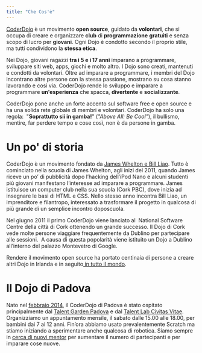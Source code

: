 ```yaml
---
title: "Che Cos'è"
---
```


<a href="http://coderdojo.com/">CoderDojo</a> è un movimento <strong>open source</strong>, guidato da <strong>volontari</strong>, che si occupa di creare e organizzare <strong>club</strong> di <strong>programmazione</strong> <strong>gratuiti</strong> e senza scopo di lucro per <strong>giovani</strong>. Ogni Dojo è condotto secondo il proprio stile, ma tutti condividono la <strong>stessa etica</strong>.

Nei Dojo, giovani ragazzi <strong>tra i 5 e i 17 anni</strong> imparano a programmare, sviluppare siti web, apps, giochi e molto altro. I Dojo sono creati, mantenuti e condotti da volontari. Oltre ad imparare a programmare, i membri del Dojo incontrano altre persone con la stessa passione, mostrano su cosa stanno lavorando e così via. CoderDojo rende lo sviluppo e imparare a programmare <strong>un'esperienza</strong> che spacca, <strong>divertente</strong> e <strong>socializzante</strong>.

CoderDojo pone anche un forte accento sul software free e open source e ha una solida rete globale di membri e volontari. CoderDojo ha solo una regola:  "<strong>Soprattutto sii in gamba!</strong>" (<em>"Above All: Be Cool"</em>), il bullismo, mentire, far perdere tempo e cose così, non è da persone in gamba.

# Un po' di storia

CoderDojo è un movimento fondato da <a href="http://coderdojo.com/founders">James Whelton e Bill Liao</a>. Tutto è cominciato nella scuola di James Whelton, agli inizi del 2011, quando James riceve un po’ di pubblicità dopo l’hacking dell’iPod Nano e alcuni studenti più giovani manifestano l’interesse ad imparare a programmare. James istituisce un computer club nella sua scuola (Cork PBC), dove inizia ad insegnare le basi di HTML e CSS. </span>Nello stesso anno incontra Bill Liao, un imprenditore e filantropo, interessato a trasformare il progetto in qualcosa di più grande di un semplice incontro doposcuola.

Nel giugno 2011 il primo CoderDojo viene lanciato al  National Software Centre della città di Cork ottenendo un grande successo. Il Dojo di Cork vede molte persone viaggiare frequentemente da Dublino per partecipare alle sessioni.  A causa di questa popolarità viene istituito un Dojo a Dublino all’interno del palazzo Montevetro di Google.

Rendere il movimento open source ha portato centinaia di persone a creare altri Dojo in Irlanda e in seguito<a title="zen.coderdojo.com" href="http://zen.coderdojo.com/dojo" target="_blank" rel="noopener"> in tutto il mondo</a>.

# Il Dojo di Padova

Nato nel <a title="Foto del 15 febbraio 2014" href="http://coderdojopadova.wordpress.com/coderdojopd-del-15-febbraio-2014/">febbraio 2014</a>, il CoderDojo di Padova è stato ospitato principalmente dal <a href="http://padova.talentgarden.org/">Talent Garden Padova</a> e dal <a href="http://www.talent-lab.it/">Talent Lab Civitas Vitae</a>.
Organizziamo un appuntamento mensile, il sabato dalle 15.00 alle 18.00, per bambini dai 7 ai 12 anni. Fin’ora abbiamo usato prevalentemente Scratch ma stiamo iniziando a sperimentare anche qualcosa di robotica. Siamo sempre in <a title="Diventa Mentor di CoderDojo Padova" href="https://www.coderdojopadova.it/diventa-mentor-di-coderdojo-padova/">cerca di nuovi mentor</a> per aumentare il numero di partecipanti e per imparare cose nuove.
